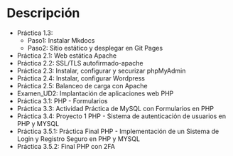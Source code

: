 # Descripción

* Práctica 1.3:
  * Paso1: Instalar Mkdocs
  * Paso2: Sitio estático y desplegar en Git Pages
* Práctica 2.1: Web estática Apache
* Práctica 2.2: SSL/TLS autofirmado-apache
* Práctica 2.3: Instalar, configurar y securizar phpMyAdmin
* Práctica 2.4: Instalar, configurar Wordpress
* Práctica 2.5: Balanceo de carga con Apache
* Examen_UD2:  Implantación de aplicaciones web PHP
* Práctica 3.1: PHP - Formularios
* Práctica 3.3: Actividad Práctica de MySQL con Formularios en PHP
* Práctica 3.4: Proyecto 1 PHP - Sistema de autenticación de usuarios en PHP y MYSQL
* Práctica 3.5.1: Práctica Final PHP - Implementación de un Sistema de Login y Registro Seguro en PHP y MYSQL
* Práctica 3.5.2: Final PHP con 2FA
